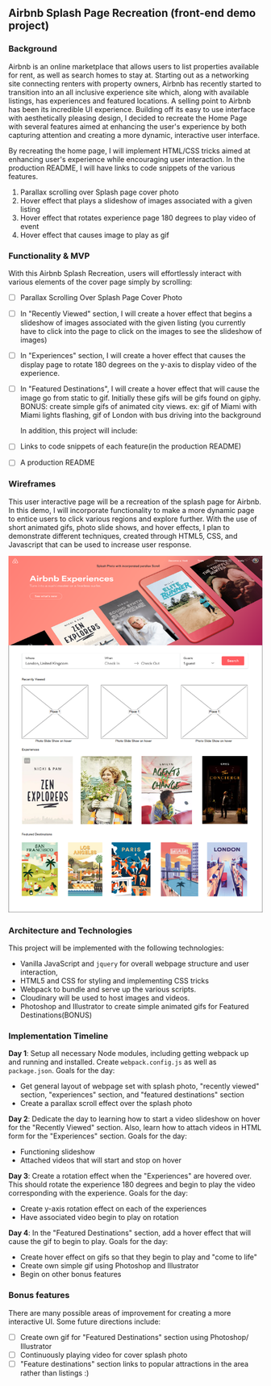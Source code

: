 ## Airbnb Splash Page Recreation (front-end demo project)

### Background

Airbnb is an online marketplace that allows users to list properties available for rent, as well as search homes to stay at. Starting out as a networking site connecting renters with property owners, Airbnb has recently started to transition into an all inclusive experience site which, along with available listings, has experiences and featured locations. A selling point to Airbnb has been its incredible UI experience. Building off its easy to use interface with aesthetically pleasing design, I decided to recreate the Home Page with several features aimed at enhancing the user's experience by both capturing attention and creating a more dynamic, interactive user interface.

By recreating the home page, I will implement HTML/CSS tricks aimed at enhancing user's experience while encouraging user interaction. In the production README, I will have links to code snippets of the various features.

1) Parallax scrolling over Splash page cover photo
2) Hover effect that plays a slideshow of images associated with a given listing
3) Hover effect that rotates experience page 180 degrees to play video of event
4) Hover effect that causes image to play as gif


### Functionality & MVP  

With this Airbnb Splash Recreation, users will effortlessly interact with various elements of the cover page simply by scrolling:

- [ ] Parallax Scrolling Over Splash Page Cover Photo
- [ ] In "Recently Viewed" section, I will create a hover effect that begins a slideshow of images associated with the given listing (you currently have to click into the page to click on the images to see the slideshow of images)
- [ ] In "Experiences" section, I will create a hover effect that causes the display page to rotate 180 degrees on the y-axis to display video of the experience.
- [ ] In "Featured Destinations", I will create a hover effect that will cause the image go from static to gif. Initially these gifs will be gifs found on giphy. BONUS: create simple gifs of animated city views.
  ex: gif of Miami with Miami lights flashing, gif of London with bus driving into the background

  In addition, this project will include:

- [ ] Links to code snippets of each feature(in the production README)
- [ ] A production README

### Wireframes

This user interactive page will be a recreation of the splash page for Airbnb. In this demo, I will incorporate functionality to make a more dynamic page to entice users to click various regions and explore further.
 With the use of short animated gifs, photo slide shows, and hover effects, I plan to demonstrate different techniques, created through HTML5, CSS, and Javascript that can be used to increase user response.

![wireframes](InteractiveAirBnbSplash/app/assets/images/AirbnbCoverPhoto.png)

### Architecture and Technologies

This project will be implemented with the following technologies:

- Vanilla JavaScript and `jquery` for overall webpage structure and user interaction,
- HTML5 and CSS for styling and implementing CSS tricks
- Webpack to bundle and serve up the various scripts.
- Cloudinary will be used to host images and videos.
- Photoshop and Illustrator to create simple animated gifs for Featured Destinations(BONUS)


### Implementation Timeline

**Day 1**: Setup all necessary Node modules, including getting webpack up and running and  installed.  Create `webpack.config.js` as well as `package.json`.    Goals for the day:

- Get general layout of webpage set with splash photo, "recently viewed" section, "experiences" section, and "featured destinations" section
- Create a parallax scroll effect over the splash photo

**Day 2**: Dedicate the day to learning how to start a video slideshow on hover for the "Recently Viewed" section.  Also, learn how to attach videos in HTML form for the "Experiences" section.
Goals for the day:

- Functioning slideshow
- Attached videos that will start and stop on hover

**Day 3**: Create a rotation effect when the "Experiences" are hovered over. This should rotate the experience 180 degrees and begin to play the video corresponding with the experience.
Goals for the day:

- Create y-axis rotation effect on each of the experiences
- Have associated video begin to play on rotation


**Day 4**: In the "Featured Destinations" section, add a hover effect that will cause the gif to begin to play.
Goals for the day:

- Create hover effect on gifs so that they begin to play and "come to life"
- Create own simple gif using Photoshop and Illustrator
- Begin on other bonus features


### Bonus features

There are many possible areas of improvement for creating a more interactive UI. Some future directions include:

- [ ] Create own gif for "Featured Destinations" section using Photoshop/ Illustrator
- [ ] Continuously playing video for cover splash photo
- [ ] "Feature destinations" section links to popular attractions in the area rather than listings :)
